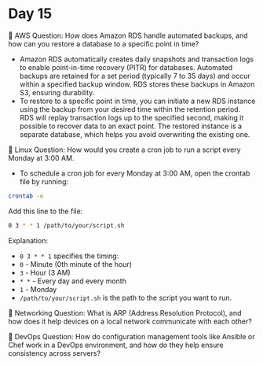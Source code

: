 # Day 15

🔸 AWS Question:
How does Amazon RDS handle automated backups, and how can you restore a database to a specific point in time?
- Amazon RDS automatically creates daily snapshots and transaction logs to enable point-in-time recovery (PITR) for databases. Automated backups are retained for a set period (typically 7 to 35 days) and occur within a specified backup window. RDS stores these backups in Amazon S3, ensuring durability.
- To restore to a specific point in time, you can initiate a new RDS instance using the backup from your desired time within the retention period. RDS will replay transaction logs up to the specified second, making it possible to recover data to an exact point. The restored instance is a separate database, which helps you avoid overwriting the existing one.


🔸 Linux Question:
How would you create a cron job to run a script every Monday at 3:00 AM.
- To schedule a cron job for every Monday at 3:00 AM, open the crontab file by running:
```bash
crontab -e
```
Add this line to the file:
```bash
0 3 * * 1 /path/to/your/script.sh
```

Explanation:
  - `0 3 * * 1` specifies the timing:
  - `0` - Minute (0th minute of the hour)
  - `3` - Hour (3 AM)
  - `* *` - Every day and every month
  - `1` - Monday
  - `/path/to/your/script.sh` is the path to the script you want to run.


🔸 Networking Question:
What is ARP (Address Resolution Protocol), and how does it help devices on a local network communicate with each other?

🔸 DevOps Question:
How do configuration management tools like Ansible or Chef work in a DevOps environment, and how do they help ensure consistency across servers?

